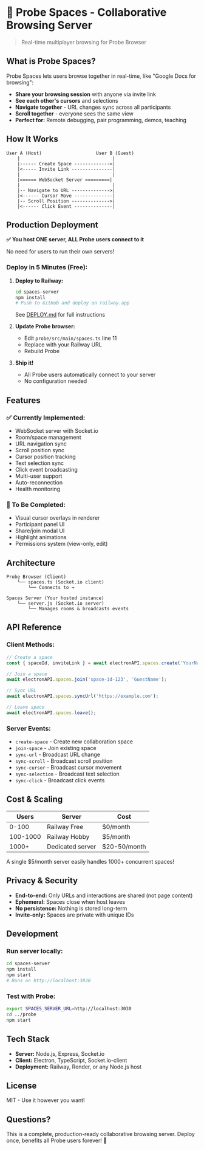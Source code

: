 # 🚀 Probe Spaces - Collaborative Browsing Server

> Real-time multiplayer browsing for Probe Browser

## What is Probe Spaces?

Probe Spaces lets users browse together in real-time, like "Google Docs for browsing":

- **Share your browsing session** with anyone via invite link
- **See each other's cursors** and selections
- **Navigate together** - URL changes sync across all participants  
- **Scroll together** - everyone sees the same view
- **Perfect for:** Remote debugging, pair programming, demos, teaching

## How It Works

```
User A (Host)                    User B (Guest)
    |                                  |
    |------ Create Space ------------->|
    |<----- Invite Link ---------------|
    |                                  |
    |====== WebSocket Server =========|
    |                                  |
    |-- Navigate to URL -------------->|
    |<------ Cursor Move --------------|
    |-- Scroll Position -------------->|
    |<------ Click Event --------------|
```

## Production Deployment

**✅ You host ONE server, ALL Probe users connect to it**

No need for users to run their own servers!

### Deploy in 5 Minutes (Free):

1. **Deploy to Railway:**
   ```bash
   cd spaces-server
   npm install
   # Push to GitHub and deploy on railway.app
   ```
   See [DEPLOY.md](./DEPLOY.md) for full instructions

2. **Update Probe browser:**
   - Edit `probe/src/main/spaces.ts` line 11
   - Replace with your Railway URL
   - Rebuild Probe

3. **Ship it!**
   - All Probe users automatically connect to your server
   - No configuration needed

## Features

### ✅ Currently Implemented:
- WebSocket server with Socket.io
- Room/space management
- URL navigation sync
- Scroll position sync
- Cursor position tracking
- Text selection sync
- Click event broadcasting
- Multi-user support
- Auto-reconnection
- Health monitoring

### 🚧 To Be Completed:
- Visual cursor overlays in renderer
- Participant panel UI
- Share/join modal UI
- Highlight animations
- Permissions system (view-only, edit)

## Architecture

```
Probe Browser (Client)
    └── spaces.ts (Socket.io client)
        └── Connects to →
            
Spaces Server (Your hosted instance)
    └── server.js (Socket.io server)
        └── Manages rooms & broadcasts events
```

## API Reference

### Client Methods:

```typescript
// Create a space
const { spaceId, inviteLink } = await electronAPI.spaces.create('YourName');

// Join a space
await electronAPI.spaces.join('space-id-123', 'GuestName');

// Sync URL
await electronAPI.spaces.syncUrl('https://example.com');

// Leave space
await electronAPI.spaces.leave();
```

### Server Events:

- `create-space` - Create new collaboration space
- `join-space` - Join existing space
- `sync-url` - Broadcast URL change
- `sync-scroll` - Broadcast scroll position
- `sync-cursor` - Broadcast cursor movement
- `sync-selection` - Broadcast text selection
- `sync-click` - Broadcast click events

## Cost & Scaling

| Users | Server | Cost |
|-------|--------|------|
| 0-100 | Railway Free | $0/month |
| 100-1000 | Railway Hobby | $5/month |
| 1000+ | Dedicated server | $20-50/month |

A single $5/month server easily handles 1000+ concurrent spaces!

## Privacy & Security

- **End-to-end:** Only URLs and interactions are shared (not page content)
- **Ephemeral:** Spaces close when host leaves
- **No persistence:** Nothing is stored long-term
- **Invite-only:** Spaces are private with unique IDs

## Development

### Run server locally:
```bash
cd spaces-server
npm install
npm start
# Runs on http://localhost:3030
```

### Test with Probe:
```bash
export SPACES_SERVER_URL=http://localhost:3030
cd ../probe
npm start
```

## Tech Stack

- **Server:** Node.js, Express, Socket.io
- **Client:** Electron, TypeScript, Socket.io-client
- **Deployment:** Railway, Render, or any Node.js host

## License

MIT - Use it however you want!

## Questions?

This is a complete, production-ready collaborative browsing server. Deploy once, benefits all Probe users forever! 🎉

